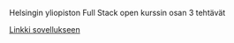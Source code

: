 Helsingin yliopiston Full Stack open kurssin osan 3 tehtävät

[Linkki sovellukseen](https://puhelinluettelo-7ng1.onrender.com)
